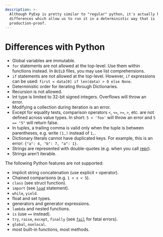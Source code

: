 ```yaml
---
description: >-
  Although PyExp is pretty similar to "regular" python, it's actually has a few
  differences which allow us to run it in a deterministic way that is
  production-proof.
---
```


# Differences with Python

* Global variables are immutable.
* `for` statements are not allowed at the top-level. Use them within functions instead. In `BUILD` files, you may use list comprehensions.
* `if` statements are not allowed at the top-level. However, `if` expressions can be used: `first = data[0] if len(data) > 0 else None`.
* Deterministic order for iterating through Dictionaries.
* Recursion is not allowed.
* Int type is limited to 32-bit signed integers. Overflows will throw an error.
* Modifying a collection during iteration is an error.
* Except for equality tests, comparison operators `<`, `<=`, `>=`, `>`, etc. are not defined across value types. In short: `5 < 'foo'` will throw an error and `5 == "5"` will return false.
* In tuples, a trailing comma is valid only when the tuple is between parentheses, e.g. write `(1,)` instead of `1,`.
* Dictionary literals cannot have duplicated keys. For example, this is an error: `{"a": 4, "b": 7, "a": 1}`.
* Strings are represented with double-quotes (e.g. when you call [repr](pyexp-language-definition/built-in-constants-and-functions.md#repr)).
* Strings aren’t iterable.



The following Python features are not supported:

* implicit string concatenation (use explicit `+` operator).
* Chained comparisons (e.g. `1 < x < 5`).
* `class` (see struct function).
* `import` (see [`load`](pyexp-language-definition/statements.md#load-statements) statement).
* `while`, `yield`.
* float and set types.
* generators and generator expressions.
* `lambda` and nested functions.
* `is` (use `==` instead).
* `try`, `raise`, `except`, `finally` (see [`fail`](pyexp-language-definition/built-in-constants-and-functions.md#fail) for fatal errors).
* `global`, `nonlocal`.
* most built-in functions, most methods.
